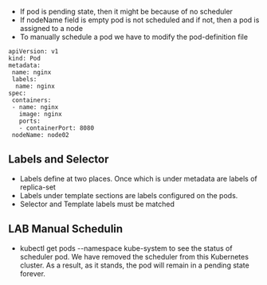 - If pod is pending state, then it might be because of no scheduler
- If nodeName field is empty pod is not scheduled and if not, then a pod is assigned to a node
- To manually schedule a pod we have to modify the pod-definition file

```
apiVersion: v1
kind: Pod
metadata:
 name: nginx
 labels:
  name: nginx
spec:
 containers:
 - name: nginx
   image: nginx
   ports:
   - containerPort: 8080
 nodeName: node02
```

## Labels and Selector

- Labels define at two places. Once which is under metadata are labels of replica-set
- Labels under template sections are labels configured on the pods.
- Selector and Template labels must be matched

## LAB Manual Schedulin

-  kubectl get pods --namespace kube-system to see the status of scheduler pod. We have removed the scheduler from this Kubernetes cluster. As a result, as it stands, the pod will remain in a pending state forever.





